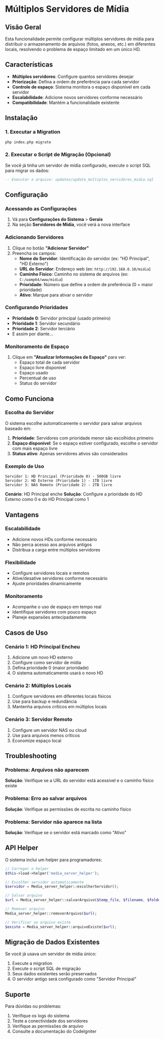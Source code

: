# Múltiplos Servidores de Mídia

## Visão Geral

Esta funcionalidade permite configurar múltiplos servidores de mídia para distribuir o armazenamento de arquivos (fotos, anexos, etc.) em diferentes locais, resolvendo o problema de espaço limitado em um único HD.

## Características

- **Múltiplos servidores**: Configure quantos servidores desejar
- **Priorização**: Defina a ordem de preferência para cada servidor
- **Controle de espaço**: Sistema monitora o espaço disponível em cada servidor
- **Escalabilidade**: Adicione novos servidores conforme necessário
- **Compatibilidade**: Mantém a funcionalidade existente

## Instalação

### 1. Executar a Migration

```bash
php index.php migrate
```

### 2. Executar o Script de Migração (Opcional)

Se você já tinha um servidor de mídia configurado, execute o script SQL para migrar os dados:

```sql
-- Executar o arquivo: updates/update_multiplos_servidores_midia.sql
```

## Configuração

### Acessando as Configurações

1. Vá para **Configurações do Sistema** > **Gerais**
2. Na seção **Servidores de Mídia**, você verá a nova interface

### Adicionando Servidores

1. Clique no botão **"Adicionar Servidor"**
2. Preencha os campos:
   - **Nome do Servidor**: Identificação do servidor (ex: "HD Principal", "HD Externo")
   - **URL do Servidor**: Endereço web (ex: `http://192.168.0.10/midia`)
   - **Caminho Físico**: Caminho no sistema de arquivos (ex: `C:/wamp64/www/midia`)
   - **Prioridade**: Número que define a ordem de preferência (0 = maior prioridade)
   - **Ativo**: Marque para ativar o servidor

### Configurando Prioridades

- **Prioridade 0**: Servidor principal (usado primeiro)
- **Prioridade 1**: Servidor secundário
- **Prioridade 2**: Servidor terciário
- E assim por diante...

### Monitoramento de Espaço

1. Clique em **"Atualizar Informações de Espaço"** para ver:
   - Espaço total de cada servidor
   - Espaço livre disponível
   - Espaço usado
   - Percentual de uso
   - Status do servidor

## Como Funciona

### Escolha do Servidor

O sistema escolhe automaticamente o servidor para salvar arquivos baseado em:

1. **Prioridade**: Servidores com prioridade menor são escolhidos primeiro
2. **Espaço disponível**: Se o espaço estiver configurado, escolhe o servidor com mais espaço livre
3. **Status ativo**: Apenas servidores ativos são considerados

### Exemplo de Uso

```
Servidor 1: HD Principal (Prioridade 0) - 500GB livre
Servidor 2: HD Externo (Prioridade 1) - 1TB livre
Servidor 3: NAS Remoto (Prioridade 2) - 2TB livre
```

**Cenário**: HD Principal enche
**Solução**: Configure a prioridade do HD Externo como 0 e do HD Principal como 1

## Vantagens

### Escalabilidade
- Adicione novos HDs conforme necessário
- Não perca acesso aos arquivos antigos
- Distribua a carga entre múltiplos servidores

### Flexibilidade
- Configure servidores locais e remotos
- Ative/desative servidores conforme necessário
- Ajuste prioridades dinamicamente

### Monitoramento
- Acompanhe o uso de espaço em tempo real
- Identifique servidores com pouco espaço
- Planeje expansões antecipadamente

## Casos de Uso

### Cenário 1: HD Principal Encheu
1. Adicione um novo HD externo
2. Configure como servidor de mídia
3. Defina prioridade 0 (maior prioridade)
4. O sistema automaticamente usará o novo HD

### Cenário 2: Múltiplos Locais
1. Configure servidores em diferentes locais físicos
2. Use para backup e redundância
3. Mantenha arquivos críticos em múltiplos locais

### Cenário 3: Servidor Remoto
1. Configure um servidor NAS ou cloud
2. Use para arquivos menos críticos
3. Economize espaço local

## Troubleshooting

### Problema: Arquivos não aparecem
**Solução**: Verifique se a URL do servidor está acessível e o caminho físico existe

### Problema: Erro ao salvar arquivos
**Solução**: Verifique as permissões de escrita no caminho físico

### Problema: Servidor não aparece na lista
**Solução**: Verifique se o servidor está marcado como "Ativo"

## API Helper

O sistema inclui um helper para programadores:

```php
// Carregar o helper
$this->load->helper('media_server_helper');

// Escolher servidor automaticamente
$servidor = Media_server_helper::escolherServidor();

// Salvar arquivo
$url = Media_server_helper::salvarArquivo($temp_file, $filename, $folder);

// Remover arquivo
Media_server_helper::removerArquivo($url);

// Verificar se arquivo existe
$existe = Media_server_helper::arquivoExiste($url);
```

## Migração de Dados Existentes

Se você já usava um servidor de mídia único:

1. Execute a migration
2. Execute o script SQL de migração
3. Seus dados existentes serão preservados
4. O servidor antigo será configurado como "Servidor Principal"

## Suporte

Para dúvidas ou problemas:
1. Verifique os logs do sistema
2. Teste a conectividade dos servidores
3. Verifique as permissões de arquivo
4. Consulte a documentação do CodeIgniter 